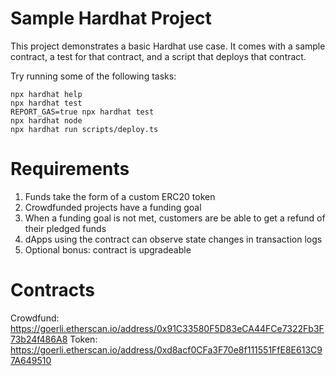 # Sample Hardhat Project

This project demonstrates a basic Hardhat use case. It comes with a sample contract, a test for that contract, and a script that deploys that contract.

Try running some of the following tasks:

```shell
npx hardhat help
npx hardhat test
REPORT_GAS=true npx hardhat test
npx hardhat node
npx hardhat run scripts/deploy.ts
```

# Requirements
1. Funds take the form of a custom ERC20 token
2. Crowdfunded projects have a funding goal
3. When a funding goal is not met, customers are be able to get a refund of their pledged funds
4. dApps using the contract can observe state changes in transaction logs
5. Optional bonus: contract is upgradeable

# Contracts
Crowdfund: https://goerli.etherscan.io/address/0x91C33580F5D83eCA44FCe7322Fb3F73b24f486A8
Token: https://goerli.etherscan.io/address/0xd8acf0CFa3F70e8f111551FfE8E613C97A649510